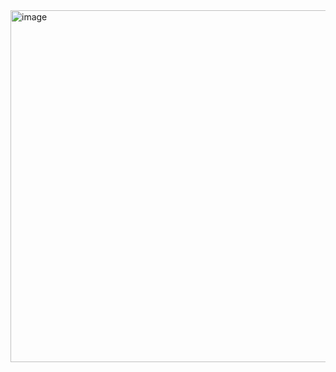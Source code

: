 <img width="1366" height="563" alt="image" src="https://github.com/user-attachments/assets/f2ca9494-c294-4f9c-893c-0a13b9710d56" />
